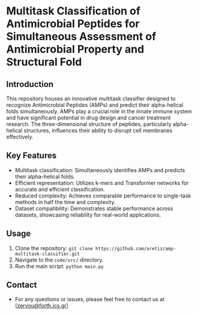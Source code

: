 # Multitask Classification of Antimicrobial Peptides for Simultaneous Assessment of Antimicrobial Property and Structural Fold

## Introduction
This repository houses an innovative multitask classifier designed to recognize Antimicrobial Peptides (AMPs) and predict their alpha-helical folds simultaneously. AMPs play a crucial role in the innate immune system and have significant potential in drug design and cancer treatment research. The three-dimensional structure of peptides, particularly alpha-helical structures, influences their ability to disrupt cell membranes effectively.

## Key Features
- Multitask classification: Simultaneously identifies AMPs and predicts their alpha-helical folds.
- Efficient representation: Utilizes k-mers and Transformer networks for accurate and efficient classification.
- Reduced complexity: Achieves comparable performance to single-task methods in half the time and complexity.
- Dataset compatibility: Demonstrates stable performance across datasets, showcasing reliability for real-world applications.

## Usage
1. Clone the repository: `git clone https://github.com/aretiz/amp-multitask-classifier.git`
2. Navigate to the `code/src/` directory.
3. Run the main script: `python main.py`

## Contact
- For any questions or issues, please feel free to contact us at [zervou@forth.ics.gr]
